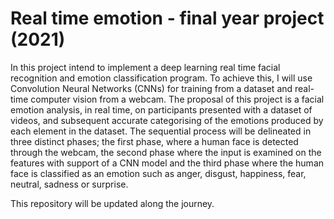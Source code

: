 # Real time emotion - final year project (2021)

In this project intend to implement a deep learning real time facial recognition and emotion classification program. To achieve this, I will use Convolution Neural Networks (CNNs) for training from a dataset and real-time computer vision from a webcam. The proposal of this project is a facial emotion analysis, in real time, on participants presented with a dataset of videos, and subsequent accurate categorising of the emotions produced by each element in the dataset. 
The sequential process will be delineated in three distinct phases; the first phase, where a human face is detected through the webcam, the second phase where the input is examined on the features with support of a CNN model and the third phase where the human face is classified as an emotion such as anger, disgust, happiness, fear, neutral, sadness or surprise. 

This repository will be updated along the journey.
